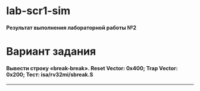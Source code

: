 # lab-scr1-sim
#### Результат выполнения лабораторной работы №2
# Вариант задания 
#### Вывести строку «break-break». Reset Vector: 0x400; Trap Vector: 0x200; Тест: isa/rv32mi/sbreak.S
***
